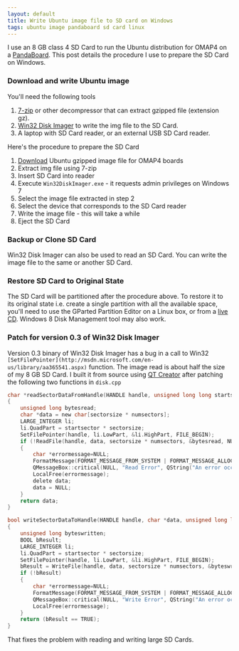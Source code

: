 ```yaml
---
layout: default
title: Write Ubuntu image file to SD card on Windows
tags: ubuntu image pandaboard sd card linux
---
```


I use an 8 GB class 4 SD Card to run the Ubuntu distribution for OMAP4 on a [PandaBoard](http://pandaboard.org/). This post details the procedure I use to prepare the SD Card on Windows.

### Download and write Ubuntu image

You'll need the following tools

1. [7-zip](http://www.7-zip.org/) or other decompressor that can extract gzipped file (extension gz).
2. [Win32 Disk Imager](http://sourceforge.net/projects/win32diskimager/) to write the img file to the SD Card.
3. A laptop with SD Card reader, or an external USB SD Card reader.

Here's the procedure to prepare the SD Card

1. [Download](https://wiki.ubuntu.com/ARM/OMAP) Ubuntu gzipped image file for OMAP4 boards
2. Extract img file using 7-zip
3. Insert SD Card into reader
4. Execute `Win32DiskImager.exe` - it requests admin privileges on Windows 7
5. Select the image file extracted in step 2
6. Select the device that corresponds to the SD Card reader
7. Write the image file - this will take a while
8. Eject the SD Card

### Backup or Clone SD Card

Win32 Disk Imager can also be used to read an SD Card. You can write the image file to the same or another SD Card.

### Restore SD Card to Original State

The SD Card will be partitioned after the procedure above. To restore it to its original state i.e. create a single partition with all the available space, you'll need to use the GParted Partition Editor on a Linux box, or from a [live CD](http://gparted.sourceforge.net/livecd.php). Windows 8 Disk Management tool may also work.

### Patch for version 0.3 of Win32 Disk Imager

Version 0.3 binary of Win32 Disk Imager has a bug in a call to Win32 `[SetFilePointer](http://msdn.microsoft.com/en-us/library/aa365541.aspx)` function. The image read is about half the size of my 8 GB SD Card. I built it from source using [QT Creator](http://qt-project.org/wiki/Category:Tools::QtCreator) after patching the following two functions in `disk.cpp`

```c
char *readSectorDataFromHandle(HANDLE handle, unsigned long long startsector, unsigned long long numsectors, unsigned long long sectorsize)
{
    unsigned long bytesread;
    char *data = new char[sectorsize * numsectors];
    LARGE_INTEGER li;
    li.QuadPart = startsector * sectorsize;
    SetFilePointer(handle, li.LowPart, &li.HighPart, FILE_BEGIN);
    if (!ReadFile(handle, data, sectorsize * numsectors, &bytesread, NULL))
    {
        char *errormessage=NULL;
        FormatMessage(FORMAT_MESSAGE_FROM_SYSTEM | FORMAT_MESSAGE_ALLOCATE_BUFFER, NULL, GetLastError(), 0, (LPSTR)&errormessage, 0, NULL);
        QMessageBox::critical(NULL, "Read Error", QString("An error occurred when attempting to read data from handle.\nError %1: %2").arg(GetLastError()).arg(errormessage));
        LocalFree(errormessage);
        delete data;
        data = NULL;
    }
    return data;
}

bool writeSectorDataToHandle(HANDLE handle, char *data, unsigned long long startsector, unsigned long long numsectors, unsigned long long sectorsize)
{
    unsigned long byteswritten;
    BOOL bResult;
    LARGE_INTEGER li;
    li.QuadPart = startsector * sectorsize;
    SetFilePointer(handle, li.LowPart, &li.HighPart, FILE_BEGIN);
    bResult = WriteFile(handle, data, sectorsize * numsectors, &byteswritten, NULL);
    if (!bResult)
    {
        char *errormessage=NULL;
        FormatMessage(FORMAT_MESSAGE_FROM_SYSTEM | FORMAT_MESSAGE_ALLOCATE_BUFFER, NULL, GetLastError(), 0, (LPSTR)&errormessage, 0, NULL);
        QMessageBox::critical(NULL, "Write Error", QString("An error occurred when attempting to write data from handle.\nError %1: %2").arg(GetLastError()).arg(errormessage));
        LocalFree(errormessage);
    }
    return (bResult == TRUE);
}
```

That fixes the problem with reading and writing large SD Cards.
